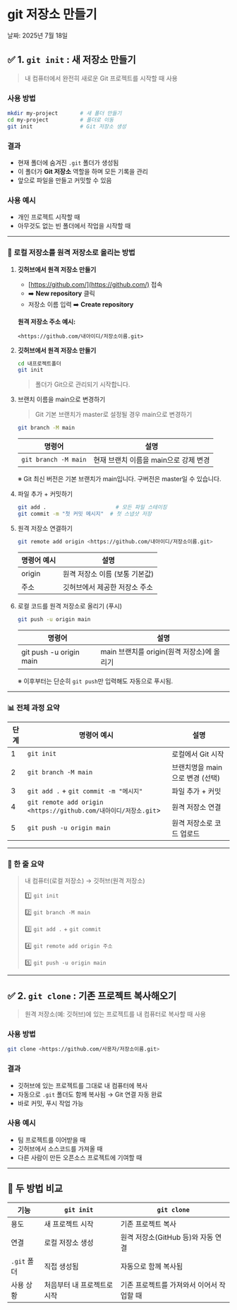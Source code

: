# git 저장소 만들기

날짜: 2025년 7월 18일

## ✅ 1. `git init` : 새 저장소 만들기

> 내 컴퓨터에서 완전히 새로운 Git 프로젝트를 시작할 때 사용
> 

### 사용 방법

```bash
mkdir my-project       # 새 폴더 만들기
cd my-project          # 폴더로 이동
git init               # Git 저장소 생성

```

### 결과

- 현재 폴더에 숨겨진 `.git` 폴더가 생성됨
- 이 폴더가 **Git 저장소** 역할을 하며 모든 기록을 관리
- 앞으로 파일을 만들고 커밋할 수 있음

### 사용 예시

- 개인 프로젝트 시작할 때
- 아무것도 없는 빈 폴더에서 작업을 시작할 때

---

### 📡 로컬 저장소를 원격 저장소로 올리는 방법

1. **깃허브에서 원격 저장소 만들기**
    - [https://github.com/](https://github.com/) 접속
    - ➡️ **New repository** 클릭
    - 저장소 이름 입력 ➡️ **Create repository**
    
    **원격 저장소 주소 예시:**
    
    ```
    <https://github.com/내아이디/저장소이름.git>
    
    ```
    
2. **깃허브에서 원격 저장소 만들기**
    
    ```bash
    cd 내프로젝트폴더
    git init
    
    ```
    
    > 폴더가 Git으로 관리되기 시작합니다.
    > 
3. 브랜치 이름을 main으로 변경하기
    
    > Git 기본 브랜치가 master로 설정될 경우 main으로 변경하기
    > 
    
    ```bash
    git branch -M main
    
    ```
    
    | 명령어 | 설명 |
    | --- | --- |
    | `git branch -M main` | 현재 브랜치 이름을 main으로 강제 변경 |
    
    ※ Git 최신 버전은 기본 브랜치가 main입니다. 구버전은 master일 수 있습니다.
    
4. 파일 추가 + 커밋하기
    
    ```bash
    git add .                      # 모든 파일 스테이징
    git commit -m "첫 커밋 메시지"  # 첫 스냅샷 저장
    
    ```
    
5. 원격 저장소 연결하기
    
    ```bash
    git remote add origin <https://github.com/내아이디/저장소이름.git>
    
    ```
    
    | 명령어 예시 | 설명 |
    | --- | --- |
    | origin | 원격 저장소 이름 (보통 기본값) |
    | 주소 | 깃허브에서 제공한 저장소 주소 |
6. 로컬 코드를 원격 저장소로 올리기 (푸시)
    
    ```bash
    git push -u origin main
    
    ```
    
    | 명령어 | 설명 |
    | --- | --- |
    | git push -u origin main | main 브랜치를 origin(원격 저장소)에 올리기 |
    
    ※ 이후부터는 단순히 `git push`만 입력해도 자동으로 푸시됨.
    

---

### 📊 전체 과정 요약

| 단계 | 명령어 예시 | 설명 |
| --- | --- | --- |
| 1 | `git init` | 로컬에서 Git 시작 |
| 2 | `git branch -M main` | 브랜치명을 main으로 변경 (선택) |
| 3 | `git add .` + `git commit -m "메시지"` | 파일 추가 + 커밋 |
| 4 | `git remote add origin <https://github.com/내아이디/저장소.git`> | 원격 저장소 연결 |
| 5 | `git push -u origin main` | 원격 저장소로 코드 업로드 |

---

### 🎯 한 줄 요약

> 내 컴퓨터(로컬 저장소) → 깃허브(원격 저장소)
> 
> 
> 1️⃣ `git init`
> 
> 2️⃣ `git branch -M main`
> 
> 3️⃣ `git add .` + `git commit`
> 
> 4️⃣ `git remote add origin 주소`
> 
> 5️⃣ `git push -u origin main`
> 

---

## ✅ 2. `git clone` : 기존 프로젝트 복사해오기

> 원격 저장소(예: 깃허브)에 있는 프로젝트를 내 컴퓨터로 복사할 때 사용
> 

### 사용 방법

```bash
git clone <https://github.com/사용자/저장소이름.git>

```

### 결과

- 깃허브에 있는 프로젝트를 그대로 내 컴퓨터에 복사
- 자동으로 `.git` 폴더도 함께 복사됨 → Git 연결 자동 완료
- 바로 커밋, 푸시 작업 가능

### 사용 예시

- 팀 프로젝트를 이어받을 때
- 깃허브에서 소스코드를 가져올 때
- 다른 사람이 만든 오픈소스 프로젝트에 기여할 때

---

## 🎯 두 방법 비교

| 기능 | `git init` | `git clone` |
| --- | --- | --- |
| 용도 | 새 프로젝트 시작 | 기존 프로젝트 복사 |
| 연결 | 로컬 저장소 생성 | 원격 저장소(GitHub 등)와 자동 연결 |
| `.git` 폴더 | 직접 생성됨 | 자동으로 함께 복사됨 |
| 사용 상황 | 처음부터 내 프로젝트로 시작 | 기존 프로젝트를 가져와서 이어서 작업할 때 |